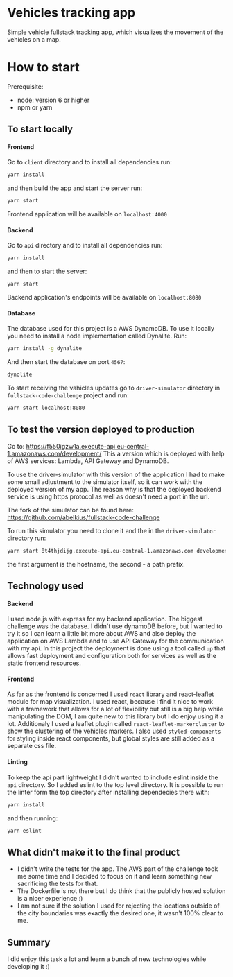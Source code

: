 # Vehicles tracking app

Simple vehicle fullstack tracking app, which visualizes the movement of the vehicles on a map.

# How to start

Prerequisite:
* node: version 6 or higher
* npm or yarn

## To start locally ##
#### Frontend ####

Go to `client` directory and to install all dependencies run:
```bash
yarn install
```
and then build the app and start the server run:
```bash
yarn start
```
Frontend application will be available on `localhost:4000`

#### Backend ####  
Go to `api` directory and to install all dependencies run:
```bash
yarn install
```
and then to start the server:
```bash
yarn start
```
Backend application's endpoints will be available on `localhost:8080`
#### Database ####
The database used for this project is a AWS DynamoDB.
To use it locally you need to install a node implementation called Dynalite.
Run:
```bash
yarn install -g dynalite
```

And then start the database on port `4567`:
```bash
dynolite
```

To start receiving the vahicles updates go to `driver-simulator` directory in `fullstack-code-challenge` project and run:
```bash
yarn start localhost:8080
```

## To test the version deployed to production ##

Go to: https://f550igzw1a.execute-api.eu-central-1.amazonaws.com/development/
This a version which is deployed with help of AWS services: Lambda, API Gateway and DynamoDB.

To use the driver-simulator with this version of the application I had to make some small adjustment to the simulator itself, so it can work with the deployed version of my app.
The reason why is that the deployed backend service is using https protocol as well as doesn't need a port in the url.

The fork of the simulator can be found here: https://github.com/abelkius/fullstack-code-challenge

To run this simulator you need to clone it and the in the `driver-simulator` directory run:
```bash
yarn start 8t4thjdijg.execute-api.eu-central-1.amazonaws.com development
```
the first argument is the hostname, the second - a path prefix.

## Technology used ##
#### Backend ####
I used node.js with express for my backend application. The biggest challenge was the database. I didn't use dynamoDB before, but I wanted to try it so I can learn a little bit more about AWS and also deploy the application on AWS Lambda and to use API Gateway for the communication with my api. In this project the deployment is done using a tool called `up` that allows fast deployment and configuration both for services as well as the static frontend resources.

#### Frontend ####
As far as the frontend is concerned I used `react` library and react-leaflet module for map visualization. I used react, because I find it nice to work with a framework that allows for a lot of flexibility but still is a big help while manipulating the DOM, I am quite new to this library but I do enjoy using it a lot.
Additionaly I used a leaflet plugin called `react-leaflet-markercluster` to show the clustering of the vehicles markers.
I also used `styled-components` for styling inside react components, but global styles are still added as a separate css file.

#### Linting ####
To keep the api part lightweight I didn't wanted to include eslint inside the `api` directory. So I added eslint to the top level directory.
It is possible to run the linter form the top directory after installing dependecies there with:
```bash
yarn install
```
and then running:
```bash
yarn eslint
```

## What didn't make it to the final product ##
* I didn't write the tests for the app. The AWS part of the challenge took me some time and I decided to focus on it and learn something new sacrificing the tests for that.
* The Dockerfile is not there but I do think that the publicly hosted solution is a nicer experience :)
* I am not sure if the solution I used for rejecting the locations outside of the city boundaries was exactly the desired one, it wasn't 100% clear to me.

## Summary ##
I did enjoy this task a lot and learn a bunch of new technologies while developing it :)

